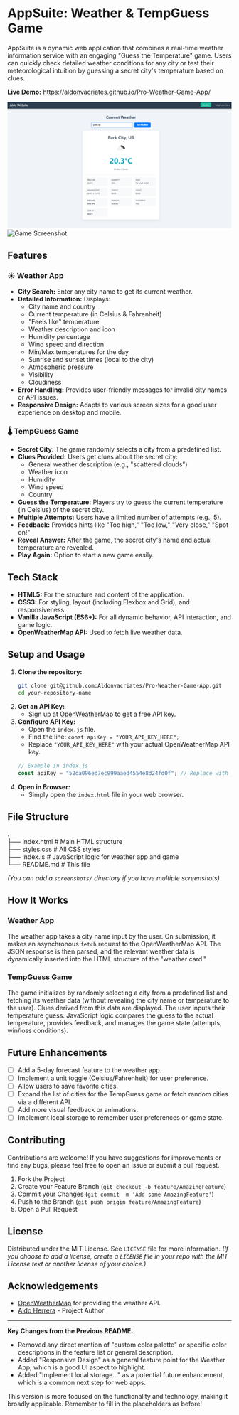 # AppSuite: Weather & TempGuess Game

AppSuite is a dynamic web application that combines a real-time weather information service with an engaging "Guess the Temperature" game. Users can quickly check detailed weather conditions for any city or test their meteorological intuition by guessing a secret city's temperature based on clues.

**Live Demo:** https://aldonvacriates.github.io/Pro-Weather-Game-App/

![AppSuite Screenshot](images/weather.png)
![Game Screenshot](images/weather-game.png)

## Features

### ☀️ Weather App
*   **City Search:** Enter any city name to get its current weather.
*   **Detailed Information:** Displays:
    *   City name and country
    *   Current temperature (in Celsius & Fahrenheit)
    *   "Feels like" temperature
    *   Weather description and icon
    *   Humidity percentage
    *   Wind speed and direction
    *   Min/Max temperatures for the day
    *   Sunrise and sunset times (local to the city)
    *   Atmospheric pressure
    *   Visibility
    *   Cloudiness
*   **Error Handling:** Provides user-friendly messages for invalid city names or API issues.
*   **Responsive Design:** Adapts to various screen sizes for a good user experience on desktop and mobile.

### 🌡️ TempGuess Game
*   **Secret City:** The game randomly selects a city from a predefined list.
*   **Clues Provided:** Users get clues about the secret city:
    *   General weather description (e.g., "scattered clouds")
    *   Weather icon
    *   Humidity
    *   Wind speed
    *   Country
*   **Guess the Temperature:** Players try to guess the current temperature (in Celsius) of the secret city.
*   **Multiple Attempts:** Users have a limited number of attempts (e.g., 5).
*   **Feedback:** Provides hints like "Too high," "Too low," "Very close," "Spot on!"
*   **Reveal Answer:** After the game, the secret city's name and actual temperature are revealed.
*   **Play Again:** Option to start a new game easily.


## Tech Stack

*   **HTML5:** For the structure and content of the application.
*   **CSS3:** For styling, layout (including Flexbox and Grid), and responsiveness.
*   **Vanilla JavaScript (ES6+):** For all dynamic behavior, API interaction, and game logic.
*   **OpenWeatherMap API:** Used to fetch live weather data.

## Setup and Usage

1.  **Clone the repository:**
    ```bash
    git clone git@github.com:Aldonvacriates/Pro-Weather-Game-App.git
    cd your-repository-name
    ```
2.  **Get an API Key:**
    *   Sign up at [OpenWeatherMap](https://openweathermap.org/appid) to get a free API key.
3.  **Configure API Key:**
    *   Open the `index.js` file.
    *   Find the line: `const apiKey = "YOUR_API_KEY_HERE";`
    *   Replace `"YOUR_API_KEY_HERE"` with your actual OpenWeatherMap API key.
    ```javascript
    // Example in index.js
    const apiKey = "52da096ed7ec999aaed4554e8d24fd0f"; // Replace with your key!
    ```
4.  **Open in Browser:**
    *   Simply open the `index.html` file in your web browser.

## File Structure

.<br>
├── index.html # Main HTML structure <br>
├── styles.css # All CSS styles<br>
├── index.js # JavaScript logic for weather app and game<br>
└── README.md # This file<br>

*(You can add a `screenshots/` directory if you have multiple screenshots)*

## How It Works

### Weather App
The weather app takes a city name input by the user. On submission, it makes an asynchronous `fetch` request to the OpenWeatherMap API. The JSON response is then parsed, and the relevant weather data is dynamically inserted into the HTML structure of the "weather card."

### TempGuess Game
The game initializes by randomly selecting a city from a predefined list and fetching its weather data (without revealing the city name or temperature to the user). Clues derived from this data are displayed. The user inputs their temperature guess. JavaScript logic compares the guess to the actual temperature, provides feedback, and manages the game state (attempts, win/loss conditions).

## Future Enhancements 

*   [ ] Add a 5-day forecast feature to the weather app.
*   [ ] Implement a unit toggle (Celsius/Fahrenheit) for user preference.
*   [ ] Allow users to save favorite cities.
*   [ ] Expand the list of cities for the TempGuess game or fetch random cities via a different API.
*   [ ] Add more visual feedback or animations.
*   [ ] Implement local storage to remember user preferences or game state.

## Contributing 

Contributions are welcome! If you have suggestions for improvements or find any bugs, please feel free to open an issue or submit a pull request.

1.  Fork the Project
2.  Create your Feature Branch (`git checkout -b feature/AmazingFeature`)
3.  Commit your Changes (`git commit -m 'Add some AmazingFeature'`)
4.  Push to the Branch (`git push origin feature/AmazingFeature`)
5.  Open a Pull Request

## License 

Distributed under the MIT License. See `LICENSE` file for more information.
*(If you choose to add a license, create a `LICENSE` file in your repo with the MIT License text or another license of your choice.)*

## Acknowledgements

*   [OpenWeatherMap](https://openweathermap.org/) for providing the weather API.
*   [Aldo Herrera](https://github.com/Aldonvacriates) - Project Author

---

**Key Changes from the Previous README:**

*   Removed any direct mention of "custom color palette" or specific color descriptions in the feature list or general description.
*   Added "Responsive Design" as a general feature point for the Weather App, which is a good UI aspect to highlight.
*   Added "Implement local storage..." as a potential future enhancement, which is a common next step for web apps.

This version is more focused on the functionality and technology, making it broadly applicable. Remember to fill in the placeholders as before!